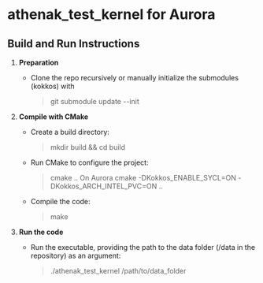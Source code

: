 # athenak_test_kernel for Aurora

## Build and Run Instructions

1. **Preparation**
   - Clone the repo recursively or manually initialize the submodules (kokkos) with
     > git submodule update --init

2. **Compile with CMake**
   - Create a build directory:
     > mkdir build && cd build
   - Run CMake to configure the project:
     > cmake ..
     On Aurora
     > cmake -DKokkos_ENABLE_SYCL=ON -DKokkos_ARCH_INTEL_PVC=ON ..
   - Compile the code:
     > make

3. **Run the code**
   - Run the executable, providing the path to the data folder (/data in the repository) as an argument:
     > ./athenak_test_kernel /path/to/data_folder
